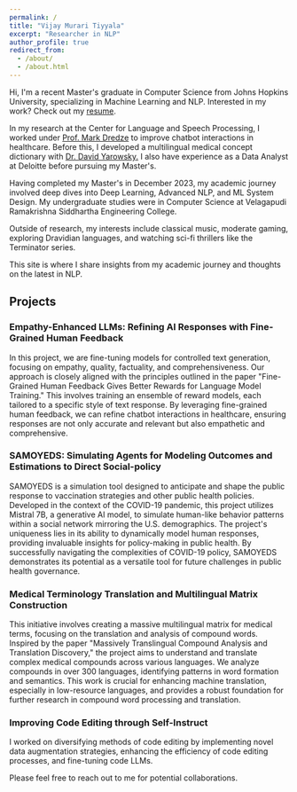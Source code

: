 ```yaml
---
permalink: /
title: "Vijay Murari Tiyyala"
excerpt: "Researcher in NLP"
author_profile: true
redirect_from: 
  - /about/
  - /about.html
---
```


Hi, I'm a recent Master's graduate in Computer Science from Johns Hopkins University, specializing in Machine Learning and NLP. Interested in my work? Check out my [resume](/files/VijayMurariTiyyala_Resume.pdf).

In my research at the Center for Language and Speech Processing, I worked under [Prof. Mark Dredze](https://www.cs.jhu.edu/~mdredze/) to improve chatbot interactions in healthcare. Before this, I developed a multilingual medical concept dictionary with [Dr. David Yarowsky.](https://www.cs.jhu.edu/~yarowsky/) I also have experience as a Data Analyst at Deloitte before pursuing my Master's.

Having completed my Master's in December 2023, my academic journey involved deep dives into Deep Learning, Advanced NLP, and ML System Design. My undergraduate studies were in Computer Science at Velagapudi Ramakrishna Siddhartha Engineering College.

Outside of research, my interests include classical music, moderate gaming, exploring Dravidian languages, and watching sci-fi thrillers like the Terminator series.

This site is where I share insights from my academic journey and thoughts on the latest in NLP.

## Projects 

### Empathy-Enhanced LLMs: Refining AI Responses with Fine-Grained Human Feedback
In this project, we are fine-tuning models for controlled text generation, focusing on empathy, quality, factuality, and comprehensiveness. Our approach is closely aligned with the principles outlined in the paper "Fine-Grained Human Feedback Gives Better Rewards for Language Model Training." This involves training an ensemble of reward models, each tailored to a specific style of text response. By leveraging fine-grained human feedback, we can refine chatbot interactions in healthcare, ensuring responses are not only accurate and relevant but also empathetic and comprehensive.

### SAMOYEDS: Simulating Agents for Modeling Outcomes and Estimations to Direct Social-policy
SAMOYEDS is a simulation tool designed to anticipate and shape the public response to vaccination strategies and other public health policies. Developed in the context of the COVID-19 pandemic, this project utilizes Mistral 7B, a generative AI model, to simulate human-like behavior patterns within a social network mirroring the U.S. demographics. The project's uniqueness lies in its ability to dynamically model human responses, providing invaluable insights for policy-making in public health. By successfully navigating the complexities of COVID-19 policy, SAMOYEDS demonstrates its potential as a versatile tool for future challenges in public health governance.

### Medical Terminology Translation and Multilingual Matrix Construction
This initiative involves creating a massive multilingual matrix for medical terms, focusing on the translation and analysis of compound words. Inspired by the paper "Massively Translingual Compound Analysis and Translation Discovery," the project aims to understand and translate complex medical compounds across various languages. We analyze compounds in over 300 languages, identifying patterns in word formation and semantics. This work is crucial for enhancing machine translation, especially in low-resource languages, and provides a robust foundation for further research in compound word processing and translation.

### Improving Code Editing through Self-Instruct
I worked on diversifying methods of code editing by implementing novel data augmentation strategies, enhancing the efficiency of code editing processes, and fine-tuning code LLMs.

Please feel free to reach out to me for potential collaborations.
